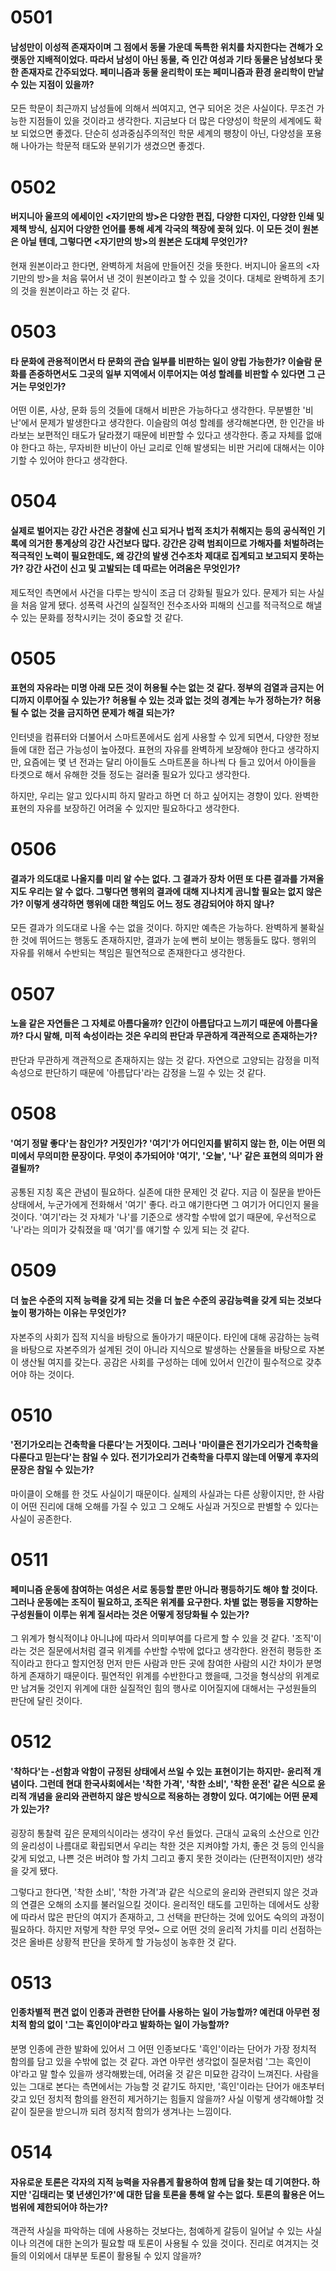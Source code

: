 # 0501

#### 남성만이 이성적 존재자이며 그 점에서 동물 가운데 독특한 위치를 차지한다는 견해가 오랫동안 지배적이었다. 따라서 남성이 아닌 동물, 즉 인간 여성과 기타 동물은 남성보다 못한 존재자로 간주되었다. 페미니즘과 동물 윤리학이 또는 페미니즘과 환경 윤리학이 만날 수 있는 지점이 있을까?

모든 학문이 최근까지 남성들에 의해서 씌여지고, 연구 되어온 것은 사실이다. 무조건 가능한 지점들이 있을 것이라고 생각한다. 지금보다 더 많은 다양성이 학문의 세계에도 확보 되었으면 좋겠다. 단순히 성과중심주의적인 학문 세계의 팽창이 아닌, 다양성을 포용해 나아가는 학문적 태도와 분위기가 생겼으면 좋겠다.

# 0502

#### 버지니아 울프의 에세이인 <자기만의 방>은 다양한 편집, 다양한 디자인, 다양한 인쇄 및 제책 방식, 심지어 다양한 언어를 통해 세계 각국의 책장에 꽂혀 있다. 이 모든 것이 원본은 아닐 텐데, 그렇다면 <자기만의 방>의 원본은 도대체 무엇인가?

현재 원본이라고 한다면, 완벽하게 처음에 만들어진 것을 뜻한다. 버지니아 울프의 <자기만의 방>을 처음 묶어서 낸 것이 원본이라고 할 수 있을 것이다. 대체로 완벽하게 초기의 것을 원본이라고 하는 것 같다.

# 0503

#### 타 문화에 관용적이면서 타 문화의 관습 일부를 비판하는 일이 양립 가능한가? 이슬람 문화를 존중하면서도 그곳의 일부 지역에서 이루어지는 여성 할례를 비판할 수 있다면 그 근거는 무엇인가?

어떤 이론, 사상, 문화 등의 것들에 대해서 비판은 가능하다고 생각한다. 무분별한 '비난'에서 문제가 발생한다고 생각한다. 이슬람의 여성 할례를 생각해본다면, 한 인간을 바라보는 보편적인 태도가 달라졌기 때문에 비판할 수 있다고 생각한다. 종교 자체를 없애야 한다고 하는, 무자비한 비난이 아닌 교리로 인해 발생되는 비판 거리에 대해서는 이야기할 수 있어야 한다고 생각한다.

# 0504

#### 실제로 벌어지는 강간 사건은 경찰에 신고 되거나 법적 조치가 취해지는 등의 공식적인 기록에 의거한 통계상의 강간 사건보다 많다. 강간은 강력 범죄이므로 가해자를 처벌하려는 적극적인 노력이 필요한데도, 왜 강간의 발생 건수조차 제대로 집계되고 보고되지 못하는가? 강간 사건이 신고 및 고발되는 데 따르는 어려움은 무엇인가?

제도적인 측면에서 사건을 다루는 방식이 조금 더 강화될 필요가 있다. 문제가 되는 사실을 처음 알게 됐다. 성폭력 사건의 실질적인 전수조사와 피해의 신고를 적극적으로 해낼 수 있는 문화를 정착시키는 것이 중요할 것 같다.

# 0505

#### 표현의 자유라는 미명 아래 모든 것이 허용될 수는 없는 것 같다. 정부의 검열과 금지는 어디까지 이루어질 수 있는가? 허용될 수 있는 것과 없는 것의 경계는 누가 정하는가? 허용될 수 없는 것을 금지하면 문제가 해결 되는가?

인터넷을 컴퓨터와 더불어서 스마트폰에서도 쉽게 사용할 수 있게 되면서, 다양한 정보들에 대한 접근 가능성이 높아졌다. 표현의 자유를 완벽하게 보장해야 한다고 생각하지만, 요즘에는 몇 년 전과는 달리 아이들도 스마트폰을 하나씩 다 들고 있어서 아이들을 타겟으로 해서 유해한 것들 정도는 걸러줄 필요가 있다고 생각한다.

하지만, 우리는 알고 있다시피 하지 말라고 하면 더 하고 싶어지는 경향이 있다. 완벽한 표현의 자유를 보장하긴 어려울 수 있지만 필요하다고 생각한다.

# 0506

#### 결과가 의도대로 나올지를 미리 알 수는 없다. 그 결과가 장차 어떤 또 다른 결과를 가져올지도 우리는 알 수 없다. 그렇다면 행위의 결과에 대해 지나치게 곰니할 필요는 없지 않은가? 이렇게 생각하면 행위에 대한 책임도 어느 정도 경감되어야 하지 않나?

모든 결과가 의도대로 나올 수는 없을 것이다. 하지만 예측은 가능하다. 완벽하게 불확실한 것에 뛰어드는 행동도 존재하지만, 결과가 눈에 뻔히 보이는 행동들도 많다. 행위의 자유를 위해서 수반되는 책임은 필연적으로 존재한다고 생각한다.

# 0507

#### 노을 같은 자연들은 그 자체로 아름다울까? 인간이 아름답다고 느끼기 때문에 아름다울까? 다시 말해, 미적 속성이라는 것은 우리의 판단과 무관하게 객관적으로 존재하는가?

판단과 무관하게 객관적으로 존재하지는 않는 것 같다. 자연으로 고양되는 감정을 미적 속성으로 판단하기 때문에 '아름답다'라는 감정을 느낄 수 있는 것 같다.

# 0508

#### '여기 정말 좋다'는 참인가? 거짓인가? '여기'가 어디인지를 밝히지 않는 한, 이는 어떤 의미에서 무의미한 문장이다. 무엇이 추가되어야 '여기', '오늘', '나' 같은 표현의 의미가 완결될까?

공통된 지칭 혹은 관념이 필요하다. 실존에 대한 문제인 것 같다. 지금 이 질문을 받아든 상태에서, 누군가에게 전화해서 '여기' 좋다. 라고 얘기한다면 그 여기가 어디인지 물을 것이다. '여기'라는 것 자체가 '나'를 기준으로 생각할 수밖에 없기 때문에, 우선적으로 '나'라는 의미가 갖춰졌을 때 '여기'를 얘기할 수 있게 되는 것 같다.

# 0509

#### 더 높은 수준의 지적 능력을 갖게 되는 것을 더 높은 수준의 공감능력을 갖게 되는 것보다 높이 평가하는 이유는 무엇인가?

자본주의 사회가 집적 지식을 바탕으로 돌아가기 때문이다. 타인에 대해 공감하는 능력을 바탕으로 자본주의가 설계된 것이 아니라 지식으로 발생하는 산물들을 바탕으로 자본이 생산될 여지를 갖는다. 공감은 사회를 구성하는 데에 있어서 인간이 필수적으로 갖추어야 하는 것이다.

# 0510

#### '전기가오리는 건축학을 다룬다'는 거짓이다. 그러나 '마이클은 전기가오리가 건축학을 다룬다고 믿는다'는 참일 수 있다. 전기가오리가 건축학을 다루지 않는데 어떻게 후자의 문장은 참일 수 있는가?

마이클이 오해를 한 것도 사실이기 때문이다. 실제의 사실과는 다른 상황이지만, 한 사람이 어떤 진리에 대해 오해를 가질 수 있고 그 오해도 사실과 거짓으로 판별할 수 있다는 사실이 공존한다.

# 0511

#### 페미니즘 운동에 참여하는 여성은 서로 동등할 뿐만 아니라 평등하기도 해야 할 것이다. 그러나 운동에는 조직이 필요하고, 조직은 위계를 요구한다. 차별 없는 평등을 지향하는 구성원들이 이루는 위계 질서라는 것은 어떻게 정당화될 수 있는가?

그 위계가 형식적이냐 아니냐에 따라서 의미부여를 다르게 할 수 있을 것 같다. '조직'이라는 것은 질문에서처럼 결국 위계를 수반할 수밖에 없다고 생각한다. 완전히 평등한 조직이라고 한다고 할지언정 먼저 만든 사람과 만든 곳에 참여한 사람의 시간 차이가 분명하게 존재하기 때문이다. 필연적인 위계를 수반한다고 했을때, 그것을 형식상의 위계로만 남겨둘 것인지 위계에 대한 실질적인 힘의 행사로 이어질지에 대해서는 구성원들의 판단에 달린 것이다.

# 0512

#### '착하다'는 -선함과 악함이 규정된 상태에서 쓰일 수 있는 표현이기는 하지만- 윤리적 개념이다. 그런데 현대 한국사회에서는 '착한 가격', '착한 소비', '착한 운전' 같은 식으로 윤리적 개념을 윤리와 관련하지 않은 방식으로 적용하는 경향이 있다. 여기에는 어떤 문제가 있는가?

굉장히 통찰력 깊은 문제의식이라는 생각이 우선 들었다. 근대식 교육의 소산으로 인간의 윤리성이 나름대로 확립되면서 우리는 착한 것은 지켜야할 가치, 좋은 것 등의 인식을 갖게 되었고, 나쁜 것은 버려야 할 가치 그리고 좋지 못한 것이라는 (단편적이지만) 생각을 갖게 됐다.

그렇다고 한다면, '착한 소비', '착한 가격'과 같은 식으로의 윤리와 관련되지 않은 것과의 연결은 오해의 소지를 불러일으킬 것이다. 윤리적인 태도를 고민하는 데에서도 상황에 따라서 많은 판단의 여지가 존재하고, 그 선택을 판단하는 것에 있어도 숙의의 과정이 필요하다. 하지만 저렇게 착한 무엇 무엇~ 으로 어떤 것의 윤리적 가치를 미리 선점하는 것은 올바른 상황적 판단을 못하게 할 가능성이 농후한 것 같다.

# 0513

#### 인종차별적 편견 없이 인종과 관련한 단어를 사용하는 일이 가능할까? 예컨대 아무런 정치적 함의 없이 '그는 흑인이야'라고 발화하는 일이 가능할까?

분명 인종에 관한 발화에 있어서 그 어떤 인종보다도 '흑인'이라는 단어가 가장 정치적 함의를 담고 있을 수밖에 없는 것 같다. 과연 아무런 생각없이 질문처럼 '그는 흑인이야'라고 말 할수 있을까 생각해봤는데, 어려울 것 같은 미묘한 감각이 느껴진다. 사람을 있는 그대로 본다는 측면에서는 가능할 것 같기도 하지만, '흑인'이라는 단어가 애초부터 갖고 있던 정치적 함의를 완전히 제거하기는 힘들지 않을까? 사실 이렇게 생각해야할 것 같이 질문을 받으니까 되려 정치적 함의가 생겨나는 느낌이다.

# 0514

#### 자유로운 토론은 각자의 지적 능력을 자유롭게 활용하여 함께 답을 찾는 데 기여한다. 하지만 '김태리는 몇 년생인가?'에 대한 답을 토론을 통해 알 수는 없다. 토론의 활용은 어느 범위에 제한되어야 하는가?

객관적 사실을 파악하는 데에 사용하는 것보다는, 첨예하게 갈등이 일어날 수 있는 사실이나 의견에 대한 논의가 필요할 때 토론이 사용될 수 있을 것이다. 진리로 여겨지는 것들의 이외에서 대부분 토론이 활용될 수 있지 않을까?
